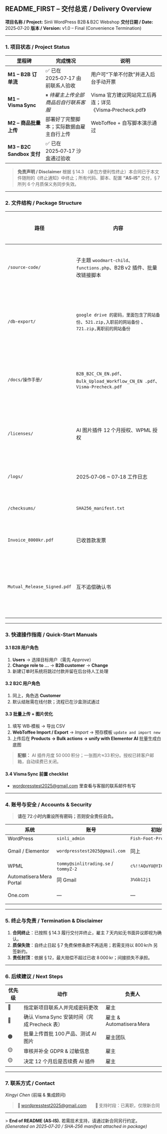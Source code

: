 ## README\_FIRST – 交付总览 / Delivery Overview

**项目名称 / Project:** Sinli WordPress B2B & B2C Webshop
**交付日期 / Date:** 2025‑07‑20
**版本 / Version:** v1.0 – Final (Convenience Termination)

---

### 1. 项目状态 / Project Status

| 里程碑                     | 完成情况                    | 说明                                        |
| ----------------------- | ----------------------- | ----------------------------------------- |
| **M1 – B2B 订单流**        | ✅ 已在 2025‑07‑17 由前联系人验收 | 用户可“下单不付款”并进入后台手动开票                       |
| **M1 – Visma Sync**     | ⏸ *待雇主上传全部商品后自行联系客服*     | Visma 官方建议网站完工后再连；详见《Visma‑Precheck.pdf》  |
| **M2 – 商品批量上传**         | 部署好了完整脚本；实际数据由雇主自行上传    | WebToffee + 自写脚本演示通过                      |
| **M3 – B2C Sandbox 支付** | ✅ 已在 2025‑07‑17 沙盒通过验收  |                                           |

> **免责声明 / Disclaimer**
> 根据 § 14.3 （承包方便利性终止）本合同已于本文件随附的《终止通知》中终止；所有代码、脚本、配置 **“AS‑IS”** 交付，§ 7 所列 6 个月质保义务同步失效。

---

### 2. 文件结构 / Package Structure

| 路径                          | 内容                                                                             | 关键用途     |
| --------------------------- | ------------------------------------------------------------------------------ | -------- |
| `/source-code/`             | 子主题 `woodmart-child`、`functions.php`、B2B v2 插件、批量改链接脚本                         | 二次开发参考   |
| `/db-export/`               | `google drive 的密码，里面包含了网站备份`、`521.zip,入职前的网站备份` 、`721.zip,离职前的网站备份`                                  | 一键还原当前站点 |
| `/docs/操作手册/`               | `B2B_B2C_CN_EN.pdf`、`Bulk_Upload_Workflow_CN_EN .pdf`、`Visma‑Precheck.pdf` | 操作与前置条件  |
| `/licenses/`                | AI 图片插件 12 个月授权、WPML 授权                                                        | 所有权已转雇主  |
| `/logs/`                    | 2025‑07‑06 \~ 07‑18 工作日志                                                       | 工时证明     |
| `/checksums/`               | `SHA256_manifest.txt`                                                          | 文件校验     |
| `Invoice_8000kr.pdf`        | 已收首款发票                                                                         | 会计对账     |
| `Mutual_Release_Signed.pdf` | 互不追偿确认书                                                                        | 彻底免除后续索赔 |

---

### 3. 快速操作指南 / Quick‑Start Manuals

#### 3.1 B2B 用户角色

1. **Users** → 选择目标用户（需先 *Approve*）
2. **Change role to …** → **B2B customer** → **Change**
3. 新建订单时系统将跳过付款并留在后台待人工处理

#### 3.2 B2C 用户角色

1. 同上，角色选 **Customer**
2. 默认结账需在线付款；流程已在沙盒测试通过

#### 3.3 批量上传 + 图片优化

1. 填写 WB‑模板 → 导出 CSV
2. **WebToffee Import / Export** → *Import* → 预存模板 `update and import new`
3. 上传后在 **Products → Bulk actions → unify with Elementor AI** 批量生成白底图

> **配额：** AI 插件月度 50 000 积分；一张图片≈33 积分。授权已转客户邮箱，自动续费已关闭。

#### 3.4 Visma Sync 前置 checklist

* wordpresstest2025@gmail.com 里查看与客服的联系邮件有写

---

### 4. 账号与安全 / Accounts & Security

> **请在 72 小时内重设所有密码；否则安全责任自负。**

| 系统                       | 账号                                   | 初始密码                       | 备注          |
| ------------------------ | ------------------------------------ | -------------------------- | ----------- |
| WordPress                | `sinli_admin`                        | `Fish‑Foot‑Produce‑Winter` | Super Admin |
| Gmail / Elementor        | `wordpresstest2025@gmail.com`        | 同上                         | 用于插件登录      |
| WPML                     | `tommy@sinlitrading.se` / `tommyZ-2` | `c%!!AQuYU@YICAM1`         | 主邮箱已转       |
| Automatisera Mera Portal | 同 Gmail                              | `3%Gb12j1`                 | Visma 连接    |
| One.com                  | —                                    | —                          | 请老板自行创建     |

---

### 5. 终止与免责 / Termination & Disclaimer

1. **合同终止**：已按照 § 14.3 履行交付并终止，雇主 7 天内如无书面异议即视为确认。
2. **质保失效**：自终止日起 § 7 免费保修条款不再适用；若需支持以 800 kr/h 另签新约。
3. **责任封顶**：依据 § 12，最大赔偿不超过已收 8 000 kr；间接损失不承担。

---

### 6. 后续建议 / Next Steps

| 优先级 | 动作                                | 负责人                    |
| --- | --------------------------------- | ---------------------- |
| 🔴  | 指定新项目联系人并完成密码更改                   | 雇主                     |
| 🔴  | 确认 Visma Sync 安装时间（完成 Precheck 表） | 雇主 & Automatisera Mera |
| 🟠  | 批量上传首批 100 产品、测试 AI 图片            | 雇主团队                   |
| 🟡  | 审核并补全 GDPR & 过敏信息                 | 雇主                     |
| 🟡  | 决定 12 个月后是否续费 AI 插件               | 雇主                     |

---

### 7. 联系方式 / Contact

*Xingyi Chen* (前端 & 集成顾问)

> 📧 [wordpresstest2025@gmail.com](mailto:wordpresstest2025@gmail.com)  📆 支持时段：已离职，仅限新合同

---

\> **End of README (AS‑IS).** 若需技术支持，请通过新合同另行约定。
*(Generated on 2025‑07‑20 / SHA‑256 manifest attached in package)*
